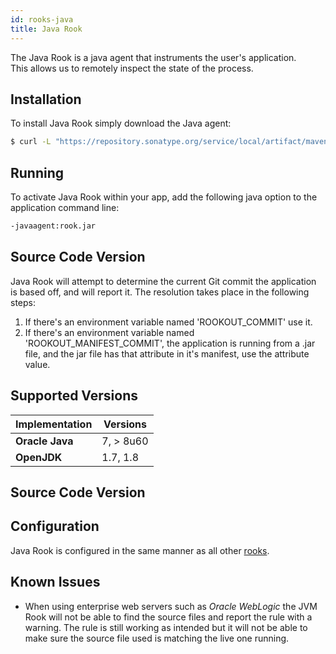 ```yaml
---
id: rooks-java
title: Java Rook
---
```


The Java Rook is a java agent that instruments the user's application.  
This allows us to remotely inspect the state of the process.

## Installation

To install Java Rook simply download the Java agent:
```bash
$ curl -L "https://repository.sonatype.org/service/local/artifact/maven/redirect?r=central-proxy&g=com.rookout&a=rook&v=LATEST" -o rook.jar
```

## Running

To activate Java Rook within your app, add the following java option to the application command line:
```bash
-javaagent:rook.jar
```

## Source Code Version

Java Rook will attempt to determine the current Git commit the application is based off, and will report it.
The resolution takes place in the following steps:
1. If there's an environment variable named 'ROOKOUT_COMMIT' use it.
1. If there's an environment variable named 'ROOKOUT_MANIFEST_COMMIT', the application is running from a .jar file, and
the jar file has that attribute in it's manifest, use the attribute value.

## Supported Versions

| Implementation     | Versions      |
| ------------------ | ------------- |
| **Oracle Java**    | 7, > 8u60      |
| **OpenJDK**        | 1.7, 1.8      |

## Source Code Version

## Configuration

Java Rook is configured in the same manner as all other [rooks](rooks-config.md).

## Known Issues

- When using enterprise web servers such as *Oracle WebLogic* the JVM Rook will not be able to find the source files
and report the rule with a warning. The rule is still working as intended but it will not be able to make sure the
source file used is matching the live one running.
